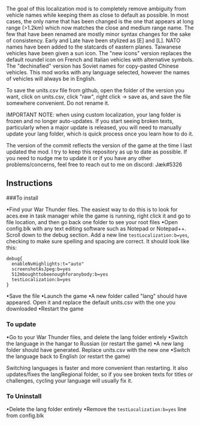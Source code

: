 The goal of this localization mod is to completely remove ambiguity from vehicle names while keeping them as close to default as possible. In most cases, the only name that has been changed is the one that appears at long range (>1.2km) which now matches the close and medium range name. The few that have been renamed are mostly minor syntax changes for the sake of consistency. Early and Late have been stylized as [E] and [L]. NATO names have been added to the statcards of eastern planes. Taiwanese vehicles have been given a sun icon. The "new icons" version replaces the default roundel icon on French and Italian vehicles with alternative symbols. The "dechinafied" version has Soviet names for copy-pasted Chinese vehicles. This mod works with any language selected, however the names of vehicles will always be in English.

To save the units.csv file from github, open the folder of the version you want, click on units.csv, click "raw", right click → save as, and save the file somewhere convenient. Do not rename it. 

IMPORTANT NOTE: when using custom localization, your lang folder is frozen and no longer auto-updates. If you start seeing broken texts, particularly when a major update is released, you will need to manually update your lang folder, which is quick process once you learn how to do it. 

The version of the commit reflects the version of the game at the time I last updated the mod. I try to keep this repository as up to date as possible. If you need to nudge me to update it or if you have any other problems/concerns, feel free to reach out to me on discord: Jæk#5326

## Instructions

###To install

•Find your War Thunder files. The easiest way to do this is to look for aces.exe in task manager while the game is running, right click it and go to file location, and then go back one folder to see your root files
•Open config.blk with any text editing software such as Notepad or Notepad++. Scroll down to the debug section. Add a new line `testLocalization:b=yes`, checking to make sure spelling and spacing are correct. It should look like this:
```
debug{
  enableNvHighlights:t="auto"
  screenshotAsJpeg:b=yes
  512mboughttobeenoughforanybody:b=yes
  testLocalization:b=yes
}
```
•Save the file
•Launch the game
•A new folder called "lang" should have appeared. Open it and replace the default units.csv with the one you downloaded
•Restart the game

### To update

•Go to your War Thunder files, and delete the lang folder entirely
•Switch the language in the hangar to Russian (or restart the game)
•A new lang folder should have generated. Replace units.csv with the new one
•Switch the language back to English (or restart the game)

Switching languages is faster and more convenient than restarting. It also updates/fixes the langRegional folder, so if you see broken texts for titles or challenges, cycling your language will usually fix it. 

### To Uninstall

•Delete the lang folder entirely
•Remove the `testLocalization:b=yes` line from config.blk
